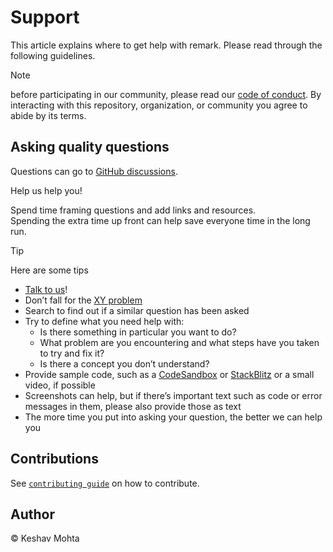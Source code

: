 # Support

This article explains where to get help with remark.
Please read through the following guidelines.

> [!Note]
> before participating in our community, please read our [code of conduct][coc].
> By interacting with this repository, organization, or community you agree to abide by its terms.

## Asking quality questions

Questions can go to [GitHub discussions][discussion].

Help us help you!

Spend time framing questions and add links and resources.  
Spending the extra time up front can help save everyone time in the long run.

> [!Tip]
> Here are some tips

- [Talk to us][chat]!
- Don’t fall for the [XY problem][xy]
- Search to find out if a similar question has been asked
- Try to define what you need help with:
  - Is there something in particular you want to do?
  - What problem are you encountering and what steps have you taken to try and fix it?
  - Is there a concept you don’t understand?
- Provide sample code, such as a [CodeSandbox][cs] or [StackBlitz][sb] or a small video, if possible
- Screenshots can help, but if there’s important text such as code or error messages in them, please also provide those as text
- The more time you put into asking your question, the better we can help you

## Contributions

See [`contributing guide`][contributing] on how to contribute.

## Author

© Keshav Mohta

<!-- Definitions -->

[coc]: https://github.com/xkeshav/one-day/blob/main/.github/CODE_OF_CONDUCT.md
[chat]: https://github.com/xkeshav/one-day/discussions/new?category=general
[discussion]: https://github.com/xkeshav/one-day/discussions/new?category=q-a
[contributing]: https://github.com/xkeshav/one-day/blob/main/.github/CONTRIBUTING.md
[xy]: https://meta.stackexchange.com/questions/66377/what-is-the-xy-problem/66378#66378
[cs]: https://codesandbox.io
[sb]: https://stackblitz.com
